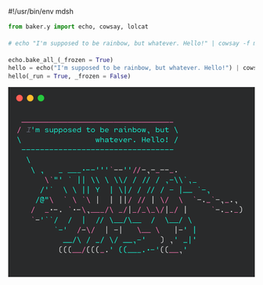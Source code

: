 #!/usr/bin/env mdsh

```python
from baker.y import echo, cowsay, lolcat

# echo "I'm supposed to be rainbow, but whatever. Hello!" | cowsay -f meow | lolcat

echo.bake_all_(_frozen = True)
hello = echo("I'm supposed to be rainbow, but whatever. Hello!") | cowsay( f = "meow") | lolcat()
hello(_run = True, _frozen = False)
```
![](./carbon.png)

<!--
**shadowrylander/shadowrylander** is a ✨ _special_ ✨ repository because its `README.md` (this file) appears on your GitHub profile.

Here are some ideas to get you started:

- 🔭 I’m currently working on ...
- 🌱 I’m currently learning ...
- 👯 I’m looking to collaborate on ...
- 🤔 I’m looking for help with ...
- 💬 Ask me about ...
- 📫 How to reach me: ...
- 😄 Pronouns: ...
- ⚡ Fun fact: ...
-->

<!-- saku start -->



<!-- saku end -->

